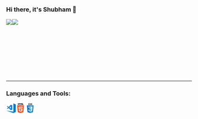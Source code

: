 ### Hi there, it's Shubham 👋
<div align="left">
<a href="https://github.com/anuraghazra/github-readme-stats">
  <img align="left" src="https://github-readme-stats.vercel.app/api?username=shubham2270&count_private=true&show_icons=true&theme=cobalt&hide_rank=true&include_all_commits=true" />
</a>

<a href="https://github.com/anuraghazra/convoychat">
  <img align="left" src="https://github-readme-stats.vercel.app/api/top-langs/?username=shubham2270&hide=php&layout=compact&theme=cobalt" />
</a>
</div>

<br/><br/><br/><br/><br/><br/><br/><br/><br/>

<div align="left">
  
 <hr/>
  
### Languages and Tools:

 <img align="left" alt="Visual Studio Code" width="26px" src="https://raw.githubusercontent.com/github/explore/80688e429a7d4ef2fca1e82350fe8e3517d3494d/topics/visual-studio-code/visual-studio-code.png" />
<img align="left" alt="HTML5" width="26px" src="https://raw.githubusercontent.com/github/explore/80688e429a7d4ef2fca1e82350fe8e3517d3494d/topics/html/html.png" />
<img align="left" alt="CSS3" width="26px" src="https://raw.githubusercontent.com/github/explore/80688e429a7d4ef2fca1e82350fe8e3517d3494d/topics/css/css.png" />
<img align="left" alt="" width="26px" src="https://icongr.am/devicon/react-original.svg?size=26&color=currentColor" />
<img align="left" alt="" width="26px" src="https://icongr.am/devicon/git-original.svg?size=26&color=currentColor" />
<img align="left" alt="" width="26px" src="https://icongr.am/devicon/javascript-original.svg?size=26&color=currentColor" />
<img align="left" alt="" width="26px" src="https://icongr.am/devicon/ubuntu-plain.svg?size=26&color=currentColor" />
<img align="left" alt="" width="26px" src="https://icongr.am/simple/redux.svg?size=26&color=0088cc&colored=false" />
<img align="left" alt="" width="26px" src="https://icongr.am/simple/styledcomponents.svg?size=26&color=4f4f4f&colored=false" />
<img align="left" alt="" width="26px" src="https://icongr.am/simple/tensorflow.svg?size=26&color=ffb752&colored=false" />
<img align="left" alt="" width="26px" src="https://icongr.am/simple/googlekeep.svg?size=26&color=ffb752&colored=false" />
</div>
<br />
<br />
<!--
**shubham2270/shubham2270** is a ✨ _special_ ✨ repository because its `README.md` (this file) appears on your GitHub profile.

Here are some ideas to get you started:

- 🔭 I’m currently working on ...
- 🌱 I’m currently learning ...
- 👯 I’m looking to collaborate on ...
- 🤔 I’m looking for help with ...
- 💬 Ask me about ...
- 📫 How to reach me: ...
- 😄 Pronouns: ...
- ⚡ Fun fact: ...
-->
